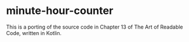 # minute-hour-counter
This is a porting of the source code in Chapter 13 of The Art of Readable Code, written in Kotlin.
